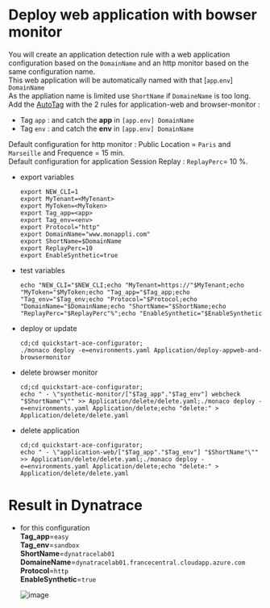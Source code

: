 # Deploy web application with bowser monitor


You will create an application detection rule with a web application configuration based on the `DomainName` and an http monitor based on the same configuration name.  
This web application will be automatically named with that [`app`.`env`] `DomainName`    
As the appliation name is limited use `ShortName` if `DomaineName` is too long.   
Add the [AutoTag](/Tag) with the 2 rules for application-web and browser-monitor : 
 - Tag `app` : and catch the **app** in `[app.env] DomainName` 
 - Tag `env` : and catch the **env** in `[app.env] DomainName`

Default configuration for http monitor : Public Location = `Paris` and `Marseille` and Frequence = 15 min.  
Default configuration for application Session Replay : `ReplayPerc`= 10 %.  
 
 
- export variables

      export NEW_CLI=1
      export MyTenant=<MyTenant>
      export MyToken=<MyToken>
      export Tag_app=<app>
      export Tag_env=<env>
      export Protocol="http"
      export DomainName="www.monappli.com"
      export ShortName=$DomainName
      export ReplayPerc=10
      export EnableSynthetic=true
      
- test variables

      echo "NEW_CLI="$NEW_CLI;echo "MyTenant=https://"$MyTenant;echo "MyToken="$MyToken;echo "Tag_app="$Tag_app;echo "Tag_env="$Tag_env;echo "Protocol="$Protocol;echo "DomainName="$DomainName;echo "ShortName="$ShortName;echo "ReplayPerc="$ReplayPerc"%";echo "EnableSynthetic="$EnableSynthetic
     
- deploy or update

      cd;cd quickstart-ace-configurator;
      ./monaco deploy -e=environments.yaml Application/deploy-appweb-and-browsermonitor
  
- delete browser monitor

      cd;cd quickstart-ace-configurator;
      echo " - \"synthetic-monitor/["$Tag_app"."$Tag_env"] webcheck "$ShortName"\"" >> Application/delete/delete.yaml;./monaco deploy -e=environments.yaml Application/delete;echo "delete:" > Application/delete/delete.yaml

- delete application

      cd;cd quickstart-ace-configurator;
      echo " - \"application-web/["$Tag_app"."$Tag_env"] "$ShortName"\"" >> Application/delete/delete.yaml;./monaco deploy -e=environments.yaml Application/delete;echo "delete:" > Application/delete/delete.yaml

# Result in Dynatrace 
- for this configuration  
       **Tag_app**=`easy`  
       **Tag_env**=`sandbox`  
       **ShortName**=`dynatracelab01`  
       **DomaineName**=`dynatracelab01.francecentral.cloudapp.azure.com`   
       **Protocol**=`http`  
       **EnableSynthetic**=`true`  
   
  ![image](https://user-images.githubusercontent.com/40337213/119882450-b91cb800-bf2e-11eb-8006-934d050a2ba0.png)



